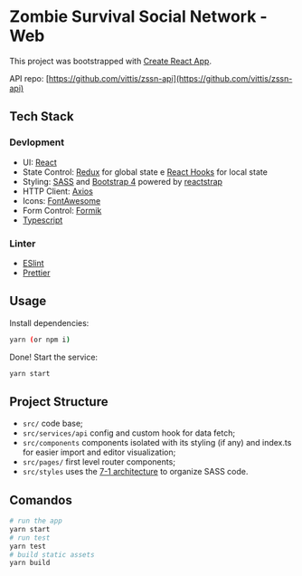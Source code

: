 # Zombie Survival Social Network - Web

This project was bootstrapped with [Create React App](https://github.com/facebook/create-react-app).

API repo: [https://github.com/vittis/zssn-api](https://github.com/vittis/zssn-api)

## Tech Stack
### Devlopment
* UI: [React](https://reactjs.org/)
* State Control: [Redux](https://redux.js.org/) for global state e [React Hooks](https://reactjs.org/docs/hooks-intro.html) for local state
* Styling: [SASS](https://sass-lang.com/) and [Bootstrap 4](https://getbootstrap.com/) powered by [reactstrap](https://reactstrap.github.io/)
* HTTP Client: [Axios](https://github.com/axios/axios)
* Icons: [FontAwesome](https://fontawesome.com/)
* Form Control: [Formik](https://jaredpalmer.com/formik/docs/overview)
* [Typescript](https://www.typescriptlang.org/)

### Linter
* [ESlint](https://eslint.org/)
* [Prettier](https://github.com/prettier/prettier)

## Usage

Install dependencies:

```sh
yarn (or npm i)
```

Done! Start the service:

```sh
yarn start
```

## Project Structure

* `src/` code base;
* `src/services/api` config and custom hook for data fetch;
* `src/components` components isolated with its styling (if any) and index.ts for easier import and editor visualization;
* `src/pages/` first level router components;
* `src/styles` uses the [7-1 architecture](https://sass-guidelin.es/#the-7-1-pattern) to organize SASS code.

## Comandos

```sh
# run the app
yarn start
# run test
yarn test
# build static assets
yarn build 
```
